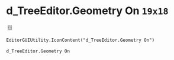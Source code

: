 # d_TreeEditor.Geometry On `19x18`
<img src="/img/d_TreeEditor.Geometry%20On.png" width=19 height=18>

``` CSharp
EditorGUIUtility.IconContent("d_TreeEditor.Geometry On")
```
```
d_TreeEditor.Geometry On
```
